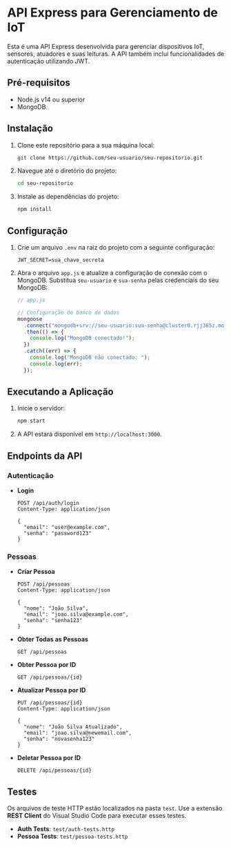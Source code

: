# API Express para Gerenciamento de IoT

Esta é uma API Express desenvolvida para gerenciar dispositivos IoT, sensores, atuadores e suas leituras. A API também inclui funcionalidades de autenticação utilizando JWT.

## Pré-requisitos

- Node.js v14 ou superior
- MongoDB

## Instalação

1. Clone este repositório para a sua máquina local:

    ```bash
    git clone https://github.com/seu-usuario/seu-repositorio.git
    ```

2. Navegue até o diretório do projeto:

    ```bash
    cd seu-repositorio
    ```

3. Instale as dependências do projeto:

    ```bash
    npm install
    ```

## Configuração

1. Crie um arquivo `.env` na raiz do projeto com a seguinte configuração:

    ```plaintext
    JWT_SECRET=sua_chave_secreta
    ```

2. Abra o arquivo `app.js` e atualize a configuração de conexão com o MongoDB. Substitua `seu-usuario` e `sua-senha` pelas credenciais do seu MongoDB:

    ```javascript
    // app.js

    // Configuração do banco de dados
    mongoose
      .connect("mongodb+srv://seu-usuario:sua-senha@cluster0.rjj365z.mongodb.net/?retryWrites=true&w=majority&appName=Cluster0", {})
      .then(() => {
        console.log("MongoDB conectado!");
      })
      .catch((err) => {
        console.log("MongoDB não conectado: ");
        console.log(err);
      });
    ```

## Executando a Aplicação

1. Inicie o servidor:

    ```bash
    npm start
    ```

2. A API estará disponível em `http://localhost:3000`.

## Endpoints da API

### Autenticação

- **Login**

    ```http
    POST /api/auth/login
    Content-Type: application/json

    {
      "email": "user@example.com",
      "senha": "password123"
    }
    ```

### Pessoas

- **Criar Pessoa**

    ```http
    POST /api/pessoas
    Content-Type: application/json

    {
      "nome": "João Silva",
      "email": "joao.silva@example.com",
      "senha": "senha123"
    }
    ```

- **Obter Todas as Pessoas**

    ```http
    GET /api/pessoas
    ```

- **Obter Pessoa por ID**

    ```http
    GET /api/pessoas/{id}
    ```

- **Atualizar Pessoa por ID**

    ```http
    PUT /api/pessoas/{id}
    Content-Type: application/json

    {
      "nome": "João Silva Atualizado",
      "email": "joao.silva@newemail.com",
      "senha": "novasenha123"
    }
    ```

- **Deletar Pessoa por ID**

    ```http
    DELETE /api/pessoas/{id}
    ```

## Testes

Os arquivos de teste HTTP estão localizados na pasta `test`. Use a extensão **REST Client** do Visual Studio Code para executar esses testes.

- **Auth Tests**: `test/auth-tests.http`
- **Pessoa Tests**: `test/pessoa-tests.http`

